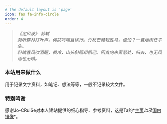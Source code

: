 ```yaml
---
# the default layout is 'page'
icon: fas fa-info-circle
order: 4
---
```

> *《定风波》 苏轼*  
> *莫听穿林打叶声，何妨吟啸且徐行。竹杖芒鞋轻胜马，谁怕？一蓑烟雨任平生。*  
> *料峭春风吹酒醒，微冷，山头斜照却相迎。回首向来萧瑟处，归去，也无风雨也无晴。*

### 本站用来做什么

用于记录文字资料，如笔记、想法等等，一般不记录较大文件。

### 特别鸣谢

感谢Jo-CRuiSe对本人建站提供的细心指导、参考资料，这是Ta的*[主页](https://jo-cruise.github.io/)*以及*[国内镜像](https://jo-cruise.gitee.io/)*。